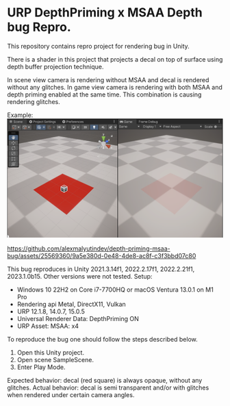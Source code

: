 # URP DepthPriming x MSAA Depth bug Repro.

This repository contains repro project for rendering bug in Unity.

There is a shader in this project that projects a decal on top of surface using depth buffer projection technique.

In scene view camera is rendering without MSAA and decal is rendered without any glitches.
In game view camera is rendering with both MSAA and depth priming enabled at the same time. This combination is causing rendering glitches.

Example:
![Preview.png](Preview/Preview.png)

https://github.com/alexmalyutindev/depth-priming-msaa-bug/assets/25569360/9a5e380d-0e48-4de8-ac8f-c3f3bbd07c80


This bug reproduces in Unity 2021.3.14f1, 2022.2.17f1, 2022.2.21f1, 2023.1.0b15. Other versions were not tested.
Setup:
- Windows 10 22H2 on Core i7-7700HQ or macOS Ventura 13.0.1 on M1 Pro
- Rendering api Metal, DirectX11, Vulkan
- URP 12.1.8, 14.0.7, 15.0.5
- Universal Renderer Data: DepthPriming ON
- URP Asset: MSAA: x4

To reproduce the bug one should follow the steps described below.
1. Open this Unity project.
2. Open scene SampleScene.
3. Enter Play Mode.

Expected behavior: decal (red square) is always opaque, without any glitches.
Actual behavior: decal is semi transparent and/or with glitches when rendered under certain camera angles.
